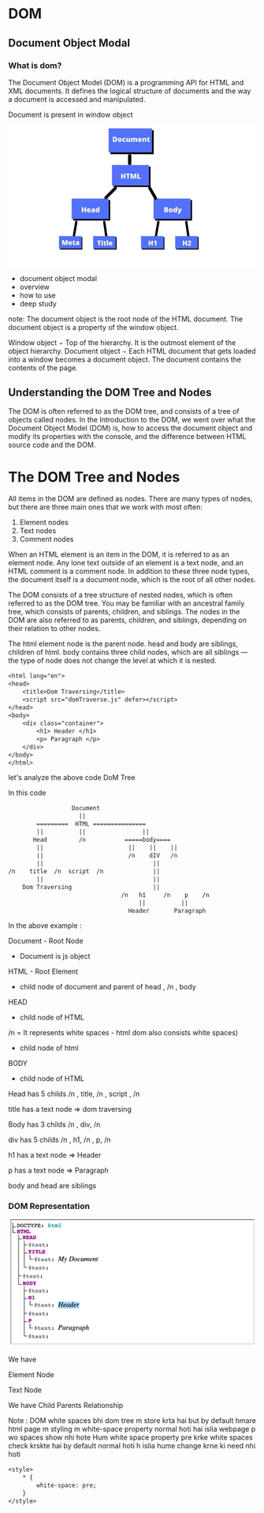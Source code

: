 # DOM
## Document Object Modal

### What is dom? 

The Document Object Model (DOM) is a programming API for HTML and XML documents. It defines the logical structure of documents and the way a document is accessed and manipulated.


Document is present in window object 

![DOM Tree](./dom.jpg "a title")

- document object modal
- overview 
- how to use 
- deep study 

note: The document object is the root node of the HTML document. The document object is a property of the window object.


Window object − Top of the hierarchy. It is the outmost element of the object hierarchy. Document object − Each HTML document that gets loaded into a window becomes a document object. The document contains the contents of the page.




## Understanding the DOM Tree and Nodes

The DOM is often referred to as the DOM tree, and consists of a tree of objects called nodes. In the Introduction to the DOM, we went over what the Document Object Model (DOM) is, how to access the document object and modify its properties with the console, and the difference between HTML source code and the DOM.


# The DOM Tree and Nodes

All items in the DOM are defined as nodes. There are many types of nodes, but there are three main ones that we work with most often:

1. Element nodes
1. Text nodes
1. Comment nodes

When an HTML element is an item in the DOM, it is referred to as an element node. Any lone text outside of an element is a text node, and an HTML comment is a comment node. In addition to these three node types, the document itself is a document node, which is the root of all other nodes.

The DOM consists of a tree structure of nested nodes, which is often referred to as the DOM tree. You may be familiar with an ancestral family tree, which consists of parents, children, and siblings. The nodes in the DOM are also referred to as parents, children, and siblings, depending on their relation to other nodes.

The html element node is the parent node. head and body are siblings, children of html. body contains three child nodes, which are all siblings — the type of node does not change the level at which it is nested.


    <html lang="en">
    <head>
        <title>Dom Traversing</title>
        <script src="domTraverse.js" defer></script>
    </head>
    <body>
        <div class="container">
            <h1> Header </h1>
            <p> Paragraph </p>
        </div>
    </body>
    </html>


let's analyze the above code 
DoM Tree

In this code
 
                      Document 
                        ||
            =========  HTML ===============   
            ||          ||                ||
           Head         /n           =====body====
            ||                        ||    ||    ||
            ||                        /n    dIV   /n
            ||                               ||
    /n    title  /n  script  /n              ||
            ||                               ||
        Dom Traversing                       ||
                                    /n   h1     /n    p    /n
                                         ||          ||
                                      Header       Paragraph

In the above example :

Document - Root Node 
  - Document is js object 

HTML - Root Element  
 - child node of document and parent of head , /n , body  

HEAD
- child node of HTML  

/n  = It represents white spaces - html dom also consists white spaces)
- child node of html 

BODY
- child node of HTML  

Head has 5 childs /n , title, /n , script , /n 

title has a text node => dom traversing 

Body has 3 childs /n , div, /n 

div has 5 childs /n , h1, /n , p, /n

h1 has a text node => Header

p has a text node => Paragraph  

body and head are siblings 


### DOM Representation

![DOM Tree](./dom-string.png "a title")



We have 

Element Node 

Text Node 


We have
Child 
Parents Relationship



Note : DOM white spaces bhi dom tree m store krta hai but by default hmare html page m styling m white-space property normal hoti hai islia webpage p wo spaces show nhi hote 
Hum white space property pre krke white spaces check krskte hai by default normal hoti h islia hume change krne ki need nhi hoti

    <style>
        * {
            white-space: pre;
        }
    </style>


